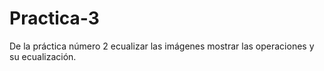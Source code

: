 # Practica-3
De la práctica número 2 ecualizar las imágenes mostrar las operaciones y su ecualización.
